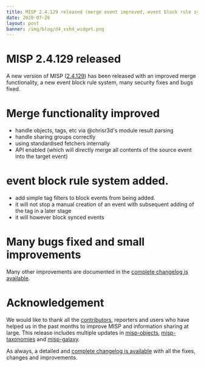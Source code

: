 ```yaml
---
title: MISP 2.4.129 released (merge event improved, event block rule system, security fixes and many bugs fixed)
date: 2020-07-28
layout: post
banner: /img/blog/d4_sshd_widget.png
---
```


# MISP 2.4.129 released

A new version of MISP ([2.4.129](https://github.com/MISP/MISP/tree/v2.4.129)) has been released with an improved merge functionality, a new event block rule system, many security fixes and bugs fixed.

# Merge functionality improved

- handle objects, tags, etc via @chrisr3d's module result parsing
- handle sharing groups correctly
- using standardised fetchers internally
- API enabled (which will directly merge all contents of the source event into the target event)

# event block rule system added.

- add simple tag filters to block events from being added.
- it will not stop a manual creation of an event with subsequent adding of the tag in a later stage
- it will however block synced events

# Many bugs fixed and small improvements

Many other improvements are documented in the [complete changelog is available](https://www.misp-project.org/Changelog.txt).

# Acknowledgement

We would like to thank all the [contributors](https://www.misp-project.org/contributors), reporters and users who have helped us in the past months to improve MISP and information sharing at large. This release includes multiple updates in [misp-objects](https://www.misp-project.org/objects.html), [misp-taxonomies](https://www.misp-project.org/taxonomies.html) and [misp-galaxy](https://www.misp-project.org/galaxy.html).

As always, a detailed and [complete changelog is available](https://www.misp-project.org/Changelog.txt) with all the fixes, changes and improvements.


